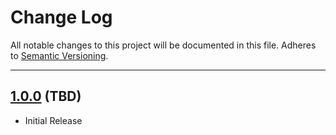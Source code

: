 # Change Log
All notable changes to this project will be documented in this file.
Adheres to [Semantic Versioning](http://semver.org/).

---

## [1.0.0](https://github.com/ngageoint/color-ios/releases/tag/1.0.0) (TBD)

* Initial Release
